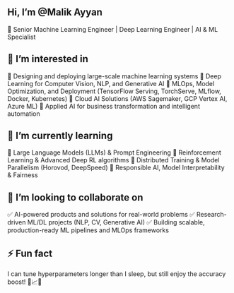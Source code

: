 ## Hi, I’m @Malik Ayyan

🚀 Senior Machine Learning Engineer | Deep Learning Engineer | AI & ML Specialist

## 👀 I’m interested in

🔹 Designing and deploying large-scale machine learning systems
🔹 Deep Learning for Computer Vision, NLP, and Generative AI
🔹 MLOps, Model Optimization, and Deployment (TensorFlow Serving, TorchServe, MLflow, Docker, Kubernetes)
🔹 Cloud AI Solutions (AWS Sagemaker, GCP Vertex AI, Azure ML)
🔹 Applied AI for business transformation and intelligent automation

## 🌱 I’m currently learning

📌 Large Language Models (LLMs) & Prompt Engineering
📌 Reinforcement Learning & Advanced Deep RL algorithms
📌 Distributed Training & Model Parallelism (Horovod, DeepSpeed)
📌 Responsible AI, Model Interpretability & Fairness

## 💞️ I’m looking to collaborate on

✅ AI-powered products and solutions for real-world problems
✅ Research-driven ML/DL projects (NLP, CV, Generative AI)
✅ Building scalable, production-ready ML pipelines and MLOps frameworks

## ⚡ Fun fact

I can tune hyperparameters longer than I sleep, but still enjoy the accuracy boost! 🤖📈😄
